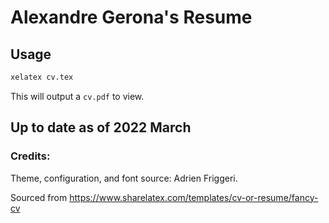# Alexandre Gerona's Resume

## Usage
```sh
xelatex cv.tex
```
This will output a `cv.pdf` to view.

## Up to date as of 2022 March

### Credits:
Theme, configuration, and font source: Adrien Friggeri.

Sourced from https://www.sharelatex.com/templates/cv-or-resume/fancy-cv
